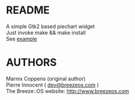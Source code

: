 README
======

   A simple Gtk2 based piechart widget  
   Just invoke make && make install  
   See <a href="https://github.com/dev-breeze-com/gtkpiechart/blob/master/example.jpg">example</a>  

AUTHORS
=======

   Marnix Coppens (original author)  
   Pierre Innocent ( dev@breezeos.com )  
   The Breeze::OS website: http://www.breezeos.com

